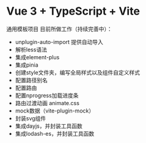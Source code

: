 # Vue 3 + TypeScript + Vite

通用模板项目 目前所做工作（持续完善中）：

- unplugin-auto-import 提供自动导入
- 解析less语法
- 集成element-plus
- 集成pinia
- 创建style文件夹，编写全局样式以及组件自定义样式
- 配置路径别名
- 配置路由
- 配置nprogress加载进度条
- 路由过渡动画 animate.css
- mock数据（vite-plugin-mock）
- 封装svg组件
- 集成dayjs，并封装工具函数
- 集成lodash-es，并封装工具函数
